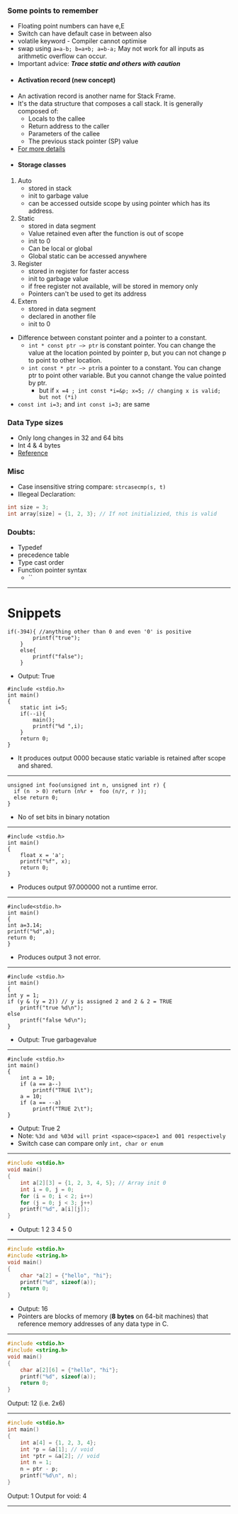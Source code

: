### Some points to remember
- Floating point numbers can have e,E
- Switch can have default case in between also
- volatile keyword - Compiler cannot optimise
- swap using ` a=a-b; b=a+b; a=b-a; ` May not work for all inputs as arithmetic overflow can occur.
- Important advice: ***Trace static and others with caution*** 
- #### Activation record (new concept)
- An activation record is another name for Stack Frame.
- It's the data structure that composes a call stack. It is generally composed of:
    - Locals to the callee
    - Return address to the caller
    - Parameters of the callee
    - The previous stack pointer (SP) value
- [For more details](https://stackoverflow.com/questions/1266233/what-is-activation-record-in-the-context-of-c-and-c)
- #### Storage classes
1. Auto
    - stored in stack
    - init to garbage value
    - can be accessed outside scope by using pointer which has its address.
1. Static
    - stored in data segment
    - Value retained even after the function is out of scope
    - init to 0
    - Can be local or global
    - Global static can be accessed anywhere
1. Register
    - stored in register for faster access
    - init to garbage value
    - if free register not available, will be stored in memory only
    - Pointers can't be used to get its address
1. Extern
    - stored in data segment
    - declared in another file
    - init to 0
- Difference between constant pointer and a pointer to a constant. 
    - `int * const ptr —> ptr` is constant pointer. You can change the value at the location pointed by pointer p, but you can not change p to point to other location.
    - ` int const * ptr —> ptr `is a pointer to a constant. You can change ptr to point other variable. But you cannot change the value pointed by ptr.
        - but if `x =4 ; int const *i=&p; x=5; // changing x is valid; but not (*i)` 
- `const int i=3;` and `int const i=3;` are same

### Data Type sizes
- Only long changes in 32 and 64 bits
- Int 4 & 4 bytes
- [Reference](https://docs.oracle.com/cd/E19253-01/817-6223/chp-typeopexpr-2/index.html)

### Misc
- Case insensitive string compare: `strcasecmp(s, t)`
- Illegeal Declaration:

```cpp
int size = 3;
int array[size] = {1, 2, 3}; // If not initializied, this is valid
```

### Doubts:
- Typedef
- precedence table
- Type cast order
-  Function pointer syntax
    - `` 

---
# Snippets
```
if(-394){ //anything other than 0 and even '0' is positive
        printf("true");
    }
    else{
        printf("false");
    }
```
- Output: True

```
#include <stdio.h>
int main()
{
    static int i=5;
    if(--i){
        main();
        printf("%d ",i);
    }
    return 0;
}
```
- It produces output 0000 because static variable is retained after scope and shared. 
---
```
unsigned int foo(unsigned int n, unsigned int r) { 
  if (n  > 0) return (n%r +  foo (n/r, r )); 
  else return 0; 
} 
```
- No of set bits in binary notation
---
```
#include <stdio.h>
int main()
{
    float x = 'a';
    printf("%f", x);
    return 0;
} 
```
- Produces output 97.000000 not a runtime error.
---
```
#include<stdio.h>
int main() 
{
int a=3.14;
printf("%d",a);
return 0;
}
```

- Produces output 3 not error. 
--- 
```
#include <stdio.h>
int main()
{
int y = 1;
if (y & (y = 2)) // y is assigned 2 and 2 & 2 = TRUE
    printf("true %d\n");
else
    printf("false %d\n");
}
```
- Output: True garbagevalue
---
```
#include <stdio.h>
int main()
{
    int a = 10;
    if (a == a--)
        printf("TRUE 1\t");
    a = 10;
    if (a == --a)
        printf("TRUE 2\t");
}
```
- Output: True 2
- Note: `%3d and %03d will print <space><space>1 and 001 respectively`
- Switch case can compare only `int, char or enum`
---

```cpp
#include <stdio.h>
void main()
{
    int a[2][3] = {1, 2, 3, 4, 5}; // Array init 0
    int i = 0, j = 0;
    for (i = 0; i < 2; i++)
    for (j = 0; j < 3; j++)
    printf("%d", a[i][j]);
}
```

- Output: 1 2 3 4 5 0

---

```cpp
#include <stdio.h>
#include <string.h>
void main()
{
    char *a[2] = {"hello", "hi"};
    printf("%d", sizeof(a));
    return 0;
}
```
- Output: 16
- Pointers are blocks of memory (**8 bytes** on 64-bit machines) that reference memory addresses of any data type in C.

---

```c++
#include <stdio.h>
#include <string.h>
void main()
{
    char a[2][6] = {"hello", "hi"};
    printf("%d", sizeof(a));
    return 0;
}
```
Output: 12 (i.e. 2x6)

---

```cpp
#include <stdio.h>
int main()
{
    int a[4] = {1, 2, 3, 4};
    int *p = &a[1]; // void
    int *ptr = &a[2]; // void
    int n = 1;
    n = ptr - p;
    printf("%d\n", n);
}
```

Output: 1
Output for void: 4

---


